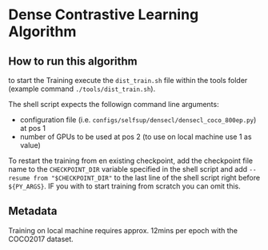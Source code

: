# Dense Contrastive Learning Algorithm

## How to run this algorithm

to start the Training execute the `dist_train.sh` file within the tools folder (example command `./tools/dist_train.sh`).

The shell script expects the followign command line arguments:
* configuration file (i.e. `configs/selfsup/densecl/densecl_coco_800ep.py`) at pos 1
* number of GPUs to be used at pos 2 (to use on local machine use 1 as value)

To restart the training from en existing checkpoint, add the checkpoint file name to the `CHECKPOINT_DIR` variable specified in the shell script and add `--resume from "$CHECKPOINT_DIR"` to the last line of the shell script right before `${PY_ARGS}`. IF you with to start training from scratch you can omit this.

## Metadata

Training on local machine requires approx. 12mins per epoch with the COCO2017 dataset.